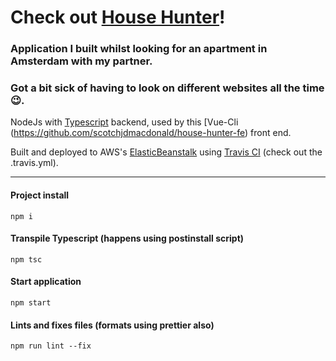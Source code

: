 # Check out [House Hunter](http://househunterfe.s3-website-us-east-1.amazonaws.com/#/)!

### Application I built whilst looking for an apartment in Amsterdam with my partner.

### Got a bit sick of having to look on different websites all the time 😉.


NodeJs with [Typescript](https://www.typescriptlang.org/) backend, used by this [Vue-Cli
(https://github.com/scotchjdmacdonald/house-hunter-fe) front end.

Built and deployed to AWS's [ElasticBeanstalk](https://aws.amazon.com/elasticbeanstalk/) using [Travis CI](travis-ci.org) (check out the .travis.yml).


---


#### Project install
```
npm i
```
#### Transpile Typescript (happens using postinstall script)
```
npm tsc 
```
#### Start application
```
npm start
```
#### Lints and fixes files (formats using prettier also)
```
npm run lint --fix
```

